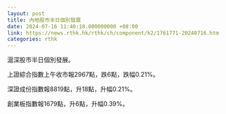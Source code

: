 ```yaml
---
layout: post
title: 內地股市半日個別發展
date: 2024-07-16 11:40:18.000000000 +08:00
link: https://news.rthk.hk/rthk/ch/component/k2/1761771-20240716.htm
categories: rthk
---
```


滬深股市半日個別發展。

上證綜合指數上午收市報2967點，跌6點，跌幅0.21%。

深證成份指數報8819點，升18點，升幅0.21%。

創業板指數報1679點，升6點，升幅0.39%。
